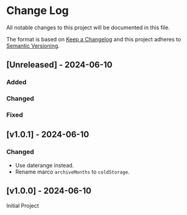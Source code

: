 # Change Log

All notable changes to this project will be documented in this file.

The format is based on [Keep a Changelog](http://keepachangelog.com/)
and this project adheres to [Semantic Versioning](http://semver.org/).

## [Unreleased] - 2024-06-10

### Added

### Changed

### Fixed

## [v1.0.1] - 2024-06-10

### Changed

- Use daterange instead.
- Rename marco `archiveMonths` to `coldStorage`.

## [v1.0.0] - 2024-06-10

Initial Project
